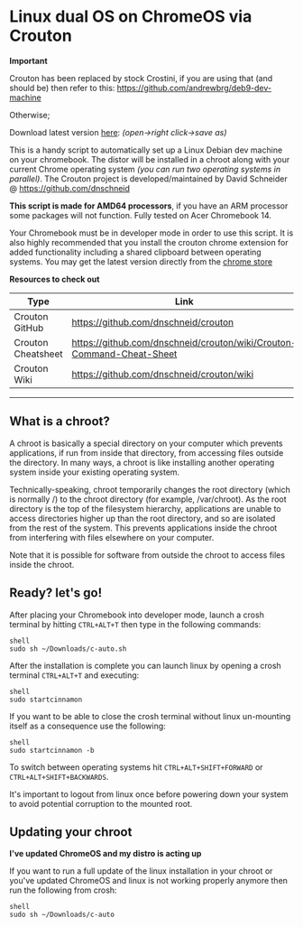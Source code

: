 
# Linux dual OS on ChromeOS via Crouton

**Important**

Crouton has been replaced by stock Crostini, if you are using that (and should be) then refer to this: https://github.com/andrewbrg/deb9-dev-machine

Otherwise;

Download latest version [here](https://raw.githubusercontent.com/andrewbrg/crouton-auto/master/c-auto.sh): _(open->right click->save as)_

This is a handy script to automatically set up a Linux Debian dev machine on your chromebook. The distor will be installed in a chroot along with your current Chrome operating system _(you can run two operating systems in parallel)_. The Crouton project is developed/maintained by David Schneider @ https://github.com/dnschneid  

**This script is made for AMD64 processors**, if you have an ARM processor some packages will not function. Fully tested on Acer Chromebook 14.

Your Chromebook must be in developer mode in order to use this script. It is also highly recommended that you install the crouton chrome extension for added functionality including a shared clipboard between operating systems. You may get the latest version directly from the [chrome store](https://chrome.google.com/webstore/detail/crouton-integration/gcpneefbbnfalgjniomfjknbcgkbijom)

**Resources to check out** 

| Type | Link |
| ------ | ------ |
| Crouton GitHub | https://github.com/dnschneid/crouton |
| Crouton Cheatsheet | https://github.com/dnschneid/crouton/wiki/Crouton-Command-Cheat-Sheet |
| Crouton Wiki | https://github.com/dnschneid/crouton/wiki |
  
***

## What is a chroot?

A chroot is basically a special directory on your computer which prevents applications, if run from inside that directory, from accessing files outside the directory. In many ways, a chroot is like installing another operating system inside your existing operating system.

Technically-speaking, chroot temporarily changes the root directory (which is normally /) to the chroot directory (for example, /var/chroot). As the root directory is the top of the filesystem hierarchy, applications are unable to access directories higher up than the root directory, and so are isolated from the rest of the system. This prevents applications inside the chroot from interfering with files elsewhere on your computer.

Note that it is possible for software from outside the chroot to access files inside the chroot.
  
## Ready? let's go!

After placing your Chromebook into developer mode, launch a crosh terminal by hitting `CTRL+ALT+T` then type in the following commands:

```shell
shell  
sudo sh ~/Downloads/c-auto.sh
```

After the installation is complete you can launch linux by opening a crosh terminal `CTRL+ALT+T` and executing:

```shell
shell  
sudo startcinnamon
```

If you want to be able to close the crosh terminal without linux un-mounting itself as a consequence use the following:

```shell
shell
sudo startcinnamon -b
```

To switch between operating systems hit `CTRL+ALT+SHIFT+FORWARD` or `CTRL+ALT+SHIFT+BACKWARDS`.

It's important to logout from linux once before powering down your system to avoid potential corruption to the mounted root.

## Updating your chroot

**I've updated ChromeOS and my distro is acting up**

If you want to run a full update of the linux installation in your chroot or you've updated ChromeOS and linux is not working properly anymore then run the following from crosh:

```shell
shell
sudo sh ~/Downloads/c-auto
```
